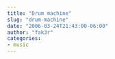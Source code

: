 ```yaml
---
title: "Drum machine"
slug: "drum-machine"
date: "2006-03-24T21:43:00-06:00"
author: "fak3r"
categories:
- music
---
```




